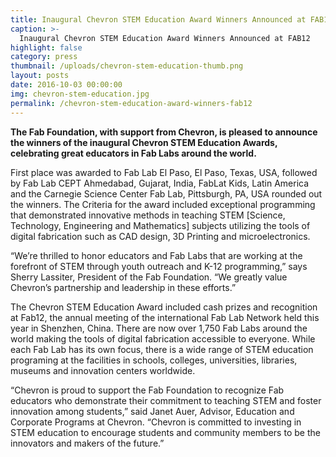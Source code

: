 ```yaml
---
title: Inaugural Chevron STEM Education Award Winners Announced at FAB12
caption: >-
  Inaugural Chevron STEM Education Award Winners Announced at FAB12
highlight: false
category: press
thumbnail: /uploads/chevron-stem-education-thumb.png
layout: posts
date: 2016-10-03 00:00:00
img: chevron-stem-education.jpg
permalink: /chevron-stem-education-award-winners-fab12
---
```


**The Fab Foundation, with support from Chevron, is pleased to announce the winners of the inaugural Chevron STEM Education Awards, celebrating great educators in Fab Labs around the world.**

First place was awarded to Fab Lab El Paso, El Paso, Texas, USA, followed by Fab Lab CEPT Ahmedabad, Gujarat, India, FabLat Kids, Latin America and the Carnegie Science Center Fab Lab, Pittsburgh, PA, USA rounded out the winners. The Criteria for the award included exceptional programming that demonstrated innovative methods in teaching STEM [Science, Technology, Engineering and Mathematics] subjects utilizing the tools of digital fabrication such as CAD design, 3D Printing and microelectronics.

“We’re thrilled to honor educators and Fab Labs that are working at the forefront of STEM through youth outreach and K-12 programming,” says Sherry Lassiter, President of the Fab Foundation. “We greatly value Chevron’s partnership and leadership in these efforts.”

The Chevron STEM Education Award included cash prizes and recognition at Fab12, the annual meeting of the international Fab Lab Network held this year in Shenzhen, China. There are now over 1,750 Fab Labs around the world making the tools of digital fabrication accessible to everyone. While each Fab Lab has its own focus, there is a wide range of STEM education programing at the facilities in schools, colleges, universities, libraries, museums and innovation centers worldwide.


“Chevron is proud to support the Fab Foundation to recognize Fab educators who demonstrate their commitment to teaching STEM and foster innovation among students,” said Janet Auer, Advisor, Education and Corporate Programs at Chevron. “Chevron is committed to investing in STEM education to encourage students and community members to be the innovators and makers of the future.”